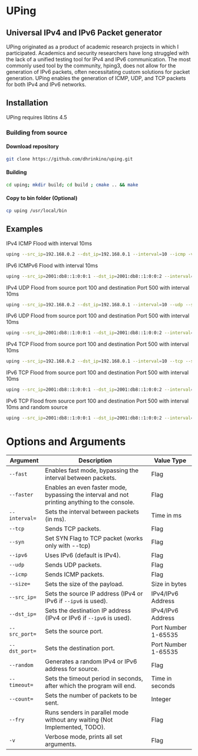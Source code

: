 # UPing
## Universal IPv4 and IPv6 Packet generator

UPing originated as a product of academic research projects in which I participated. Academics and security researchers have long struggled with the lack of a unified testing tool for IPv4 and IPv6 communication. The most commonly used tool by the community, hping3, does not allow for the generation of IPv6 packets, often necessitating custom solutions for packet generation. UPing enables the generation of ICMP, UDP, and TCP packets for both IPv4 and IPv6 networks.

## Installation

UPing requires libtins 4.5

### Building from source
#### Download repository
```bash
git clone https://github.com/dhrinkino/uping.git
```
#### Building
```bash
cd uping; mkdir build; cd build ; cmake .. && make 
```
#### Copy to bin folder (Optional)
```bash
cp uping /usr/local/bin
```

## Examples 

IPv4 ICMP Flood with interval 10ms 
```bash
uping --src_ip=192.168.0.2 --dst_ip=192.168.0.1 --interval=10 --icmp -v 
```

IPv6 ICMPv6 Flood with interval 10ms
```bash
uping --src_ip=2001:db8::1:0:0:1 --dst_ip=2001:db8::1:0:0:2 --interval=1000 --icmp --ipv6 -v 
```

IPv4 UDP Flood from source port 100 and destination Port 500 with interval 10ms
```bash
uping --src_ip=192.168.0.2 --dst_ip=192.168.0.1 --interval=10 --udp --src_port=100 --dst_port=500 -v
```

IPv6 UDP Flood from source port 100 and destination Port 500 with interval 10ms
```bash
uping --src_ip=2001:db8::1:0:0:1 --dst_ip=2001:db8::1:0:0:2 --interval=10 --udp --src_port=100 --dst_port=500 --ipv6 -v

```
IPv4 TCP Flood from source port 100 and destination Port 500 with interval 10ms
```bash
uping --src_ip=192.168.0.2 --dst_ip=192.168.0.1 --interval=10 --tcp --src_port=100 --dst_port=500 --ipv6 -v 

```
IPv6 TCP Flood from source port 100 and destination Port 500 with interval 10ms
```bash
uping --src_ip=2001:db8::1:0:0:1 --dst_ip=2001:db8::1:0:0:2 --interval=10 --tcp --src_port=100 --dst_port=500 --ipv6 -v 
```

IPv6 TCP Flood from source port 100 and destination Port 500 with interval 10ms and random source
```bash
uping --src_ip=2001:db8::1:0:0:1 --dst_ip=2001:db8::1:0:0:2 --interval=10 --tcp --src_port=100 --dst_port=500 --ipv6 -v --random
```

# Options and Arguments

| Argument      | Description                                                                                   | Value Type          |
|---------------|-----------------------------------------------------------------------------------------------|---------------------|
| `--fast`      | Enables fast mode, bypassing the interval between packets.                                    | Flag                |
| `--faster`    | Enables an even faster mode, bypassing the interval and not printing anything to the console. | Flag                |
| `--interval=` | Sets the interval between packets (in ms).                                                    | Time in ms          |
| `--tcp`       | Sends TCP packets.                                                                            | Flag                |
| `--syn`       | Set SYN Flag to TCP packet (works only with --tcp)                                            | Flag                |
| `--ipv6`      | Uses IPv6 (default is IPv4).                                                                  | Flag                |
| `--udp`       | Sends UDP packets.                                                                            | Flag                |
| `--icmp`      | Sends ICMP packets.                                                                           | Flag                |
| `--size=`     | Sets the size of the payload.                                                                 | Size in bytes       |
| `--src_ip=`   | Sets the source IP address (IPv4 or IPv6 if `--ipv6` is used).                                | IPv4/IPv6 Address   |
| `--dst_ip=`   | Sets the destination IP address (IPv4 or IPv6 if `--ipv6` is used).                           | IPv4/IPv6 Address   |
| `--src_port=` | Sets the source port.                                                                         | Port Number 1-65535 |
| `--dst_port=` | Sets the destination port.                                                                    | Port Number 1-65535 |
| `--random`    | Generates a random IPv4 or IPv6 address for source.                                           | Flag                |
| `--timeout=`  | Sets the timeout period in seconds, after which the program will end.                         | Time in seconds     |
| `--count=`    | Sets the number of packets to be sent.                                                        | Integer             |
| `--fry`       | Runs senders in parallel mode without any waiting (Not Implemented, TODO).                    | Flag                |
| `-v`          | Verbose mode, prints all set arguments.                                                       | Flag                |
